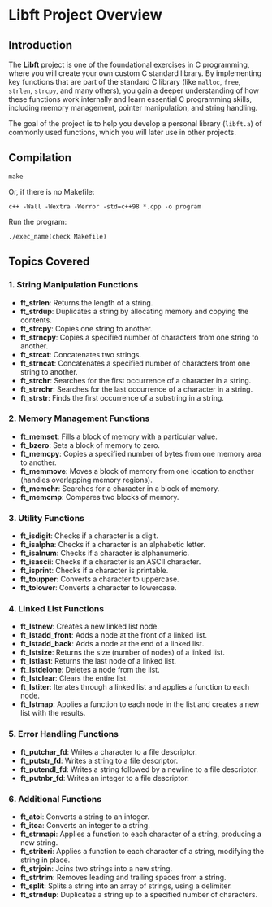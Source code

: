 # Libft Project Overview

## Introduction

The **Libft** project is one of the foundational exercises in C programming, where you will create your own custom C standard library. By implementing key functions that are part of the standard C library (like `malloc`, `free`, `strlen`, `strcpy`, and many others), you gain a deeper understanding of how these functions work internally and learn essential C programming skills, including memory management, pointer manipulation, and string handling.

The goal of the project is to help you develop a personal library (`libft.a`) of commonly used functions, which you will later use in other projects.

## Compilation

```
make
```
Or, if there is no Makefile:
```
c++ -Wall -Wextra -Werror -std=c++98 *.cpp -o program
```
Run the program:
```
./exec_name(check Makefile)
```

## Topics Covered

### 1. **String Manipulation Functions**
   - **ft_strlen**: Returns the length of a string.
   - **ft_strdup**: Duplicates a string by allocating memory and copying the contents.
   - **ft_strcpy**: Copies one string to another.
   - **ft_strncpy**: Copies a specified number of characters from one string to another.
   - **ft_strcat**: Concatenates two strings.
   - **ft_strncat**: Concatenates a specified number of characters from one string to another.
   - **ft_strchr**: Searches for the first occurrence of a character in a string.
   - **ft_strrchr**: Searches for the last occurrence of a character in a string.
   - **ft_strstr**: Finds the first occurrence of a substring in a string.

### 2. **Memory Management Functions**
   - **ft_memset**: Fills a block of memory with a particular value.
   - **ft_bzero**: Sets a block of memory to zero.
   - **ft_memcpy**: Copies a specified number of bytes from one memory area to another.
   - **ft_memmove**: Moves a block of memory from one location to another (handles overlapping memory regions).
   - **ft_memchr**: Searches for a character in a block of memory.
   - **ft_memcmp**: Compares two blocks of memory.

### 3. **Utility Functions**
   - **ft_isdigit**: Checks if a character is a digit.
   - **ft_isalpha**: Checks if a character is an alphabetic letter.
   - **ft_isalnum**: Checks if a character is alphanumeric.
   - **ft_isascii**: Checks if a character is an ASCII character.
   - **ft_isprint**: Checks if a character is printable.
   - **ft_toupper**: Converts a character to uppercase.
   - **ft_tolower**: Converts a character to lowercase.

### 4. **Linked List Functions**
   - **ft_lstnew**: Creates a new linked list node.
   - **ft_lstadd_front**: Adds a node at the front of a linked list.
   - **ft_lstadd_back**: Adds a node at the end of a linked list.
   - **ft_lstsize**: Returns the size (number of nodes) of a linked list.
   - **ft_lstlast**: Returns the last node of a linked list.
   - **ft_lstdelone**: Deletes a node from the list.
   - **ft_lstclear**: Clears the entire list.
   - **ft_lstiter**: Iterates through a linked list and applies a function to each node.
   - **ft_lstmap**: Applies a function to each node in the list and creates a new list with the results.

### 5. **Error Handling Functions**
   - **ft_putchar_fd**: Writes a character to a file descriptor.
   - **ft_putstr_fd**: Writes a string to a file descriptor.
   - **ft_putendl_fd**: Writes a string followed by a newline to a file descriptor.
   - **ft_putnbr_fd**: Writes an integer to a file descriptor.

### 6. **Additional Functions**
   - **ft_atoi**: Converts a string to an integer.
   - **ft_itoa**: Converts an integer to a string.
   - **ft_strmapi**: Applies a function to each character of a string, producing a new string.
   - **ft_striteri**: Applies a function to each character of a string, modifying the string in place.
   - **ft_strjoin**: Joins two strings into a new string.
   - **ft_strtrim**: Removes leading and trailing spaces from a string.
   - **ft_split**: Splits a string into an array of strings, using a delimiter.
   - **ft_strndup**: Duplicates a string up to a specified number of characters.
